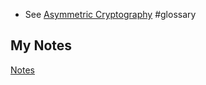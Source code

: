 - See [Asymmetric Cryptography](asymmetric-cryptography.md) #glossary 
## My Notes
[Notes](mynotes/public-key-cryptography-notes.md)

